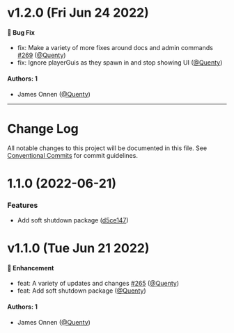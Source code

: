 # v1.2.0 (Fri Jun 24 2022)

#### 🐛 Bug Fix

- fix: Make a variety of more fixes around docs and admin commands [#269](https://github.com/Quenty/NevermoreEngine/pull/269) ([@Quenty](https://github.com/Quenty))
- fix: Ignore playerGuis as they spawn in and stop showing UI ([@Quenty](https://github.com/Quenty))

#### Authors: 1

- James Onnen ([@Quenty](https://github.com/Quenty))

---

# Change Log

All notable changes to this project will be documented in this file.
See [Conventional Commits](https://conventionalcommits.org) for commit guidelines.

# 1.1.0 (2022-06-21)


### Features

* Add soft shutdown package ([d5ce147](https://github.com/Quenty/NevermoreEngine/commit/d5ce147cf338824e480e1f5ad0580329ee641efe))





# v1.1.0 (Tue Jun 21 2022)

#### 🚀 Enhancement

- feat: A variety of updates and changes [#265](https://github.com/Quenty/NevermoreEngine/pull/265) ([@Quenty](https://github.com/Quenty))
- feat: Add soft shutdown package ([@Quenty](https://github.com/Quenty))

#### Authors: 1

- James Onnen ([@Quenty](https://github.com/Quenty))
